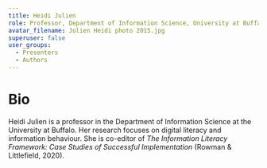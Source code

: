 ```yaml
---
title: Heidi Julien
role: Professor, Department of Information Science, University at Buffalo
avatar_filename: Julien Heidi photo 2015.jpg
superuser: false
user_groups:
  - Presenters
  - Authors
---
```

# Bio

Heidi Julien is a professor in the Department of Information Science at the University at Buffalo. Her research focuses on digital literacy and information behaviour. She is co-editor of _The Information Literacy Framework: Case Studies of Successful Implementation_ (Rowman & Littlefield, 2020).
